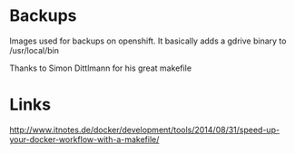 # Backups
Images used for backups on openshift. It basically adds a gdrive binary to /usr/local/bin

Thanks to Simon Dittlmann for his great makefile

# Links
http://www.itnotes.de/docker/development/tools/2014/08/31/speed-up-your-docker-workflow-with-a-makefile/

